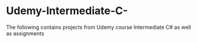 # Udemy-Intermediate-C-
The following contains projects from Udemy course Intermediate C# as well as assignments
